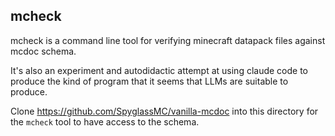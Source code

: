 ## mcheck

mcheck is a command line tool for verifying minecraft datapack files against mcdoc schema.

It's also an experiment and autodidactic attempt at using claude code to produce the kind of program that it seems that LLMs are suitable to produce.

Clone https://github.com/SpyglassMC/vanilla-mcdoc into this directory for the `mcheck` tool to have access to the schema.